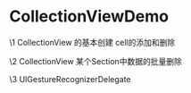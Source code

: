 # CollectionViewDemo

\1 CollectionView 的基本创建 cell的添加和删除

\2 CollectionView 某个Section中数据的批量删除

\3 UIGestureRecognizerDelegate
